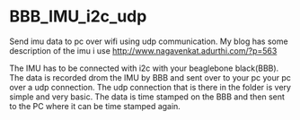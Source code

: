 BBB_IMU_i2c_udp
===============

Send imu data to  pc over wifi using udp communication. My blog has some description of the imu i use 
http://www.nagavenkat.adurthi.com/?p=563

The IMU has to be connected with i2c with your beaglebone black(BBB). The data is recorded drom the IMU by BBB 
and sent over to your pc your pc over a udp connection. The udp connection that is there in the folder is very 
simple and very basic. The data is time stamped on the BBB and then sent to the PC where it can be time stamped 
again. 
